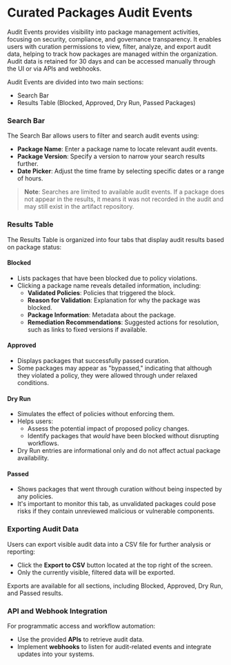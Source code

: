 # Curated Packages Audit Events

Audit Events provides visibility into package management activities, focusing on security, compliance, and governance transparency. It enables users with curation permissions to view, filter, analyze, and export audit data, helping to track how packages are managed within the organization. Audit data is retained for 30 days and can be accessed manually through the UI or via APIs and webhooks.

Audit Events are divided into two main sections:

* Search Bar
* Results Table (Blocked, Approved, Dry Run, Passed Packages)

### Search Bar

The Search Bar allows users to filter and search audit events using:

* **Package Name**: Enter a package name to locate relevant audit events.
* **Package Version**: Specify a version to narrow your search results further.
* **Date Picker**: Adjust the time frame by selecting specific dates or a range of hours.

> **Note**: Searches are limited to available audit events. If a package does not appear in the results, it means it was not recorded in the audit and may still exist in the artifact repository.

### Results Table

The Results Table is organized into four tabs that display audit results based on package status:

#### Blocked

* Lists packages that have been blocked due to policy violations.
* Clicking a package name reveals detailed information, including:
  * **Validated Policies**: Policies that triggered the block.
  * **Reason for Validation**: Explanation for why the package was blocked.
  * **Package Information**: Metadata about the package.
  * **Remediation Recommendations**: Suggested actions for resolution, such as links to fixed versions if available.

#### Approved

* Displays packages that successfully passed curation.
* Some packages may appear as "bypassed," indicating that although they violated a policy, they were allowed through under relaxed conditions.

#### Dry Run

* Simulates the effect of policies without enforcing them.
* Helps users:
  * Assess the potential impact of proposed policy changes.
  * Identify packages that _would_ have been blocked without disrupting workflows.
* Dry Run entries are informational only and do not affect actual package availability.

#### Passed

* Shows packages that went through curation without being inspected by any policies.
* It's important to monitor this tab, as unvalidated packages could pose risks if they contain unreviewed malicious or vulnerable components.

### Exporting Audit Data

Users can export visible audit data into a CSV file for further analysis or reporting:

* Click the **Export to CSV** button located at the top right of the screen.
* Only the currently visible, filtered data will be exported.

Exports are available for all sections, including Blocked, Approved, Dry Run, and Passed results.

### API and Webhook Integration

For programmatic access and workflow automation:

* Use the provided **APIs** to retrieve audit data.
* Implement **webhooks** to listen for audit-related events and integrate updates into your systems.
